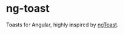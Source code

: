# ng-toast

Toasts for Angular, highly inspired by [ngToast](https://github.com/tameraydin/ngToast).
